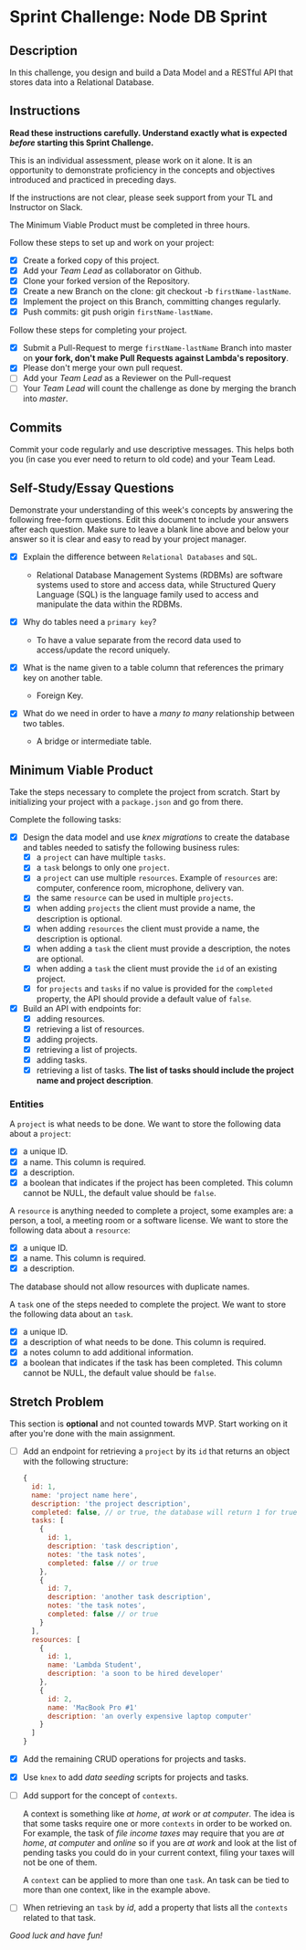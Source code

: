 # Sprint Challenge: Node DB Sprint

## Description

In this challenge, you design and build a Data Model and a RESTful API that stores data into a Relational Database.

## Instructions

**Read these instructions carefully. Understand exactly what is expected _before_ starting this Sprint Challenge.**

This is an individual assessment, please work on it alone. It is an opportunity to demonstrate proficiency in the concepts and objectives introduced and practiced in preceding days.

If the instructions are not clear, please seek support from your TL and Instructor on Slack.

The Minimum Viable Product must be completed in three hours.

Follow these steps to set up and work on your project:

- [x] Create a forked copy of this project.
- [x] Add your _Team Lead_ as collaborator on Github.
- [x] Clone your forked version of the Repository.
- [x] Create a new Branch on the clone: git checkout -b `firstName-lastName`.
- [x] Implement the project on this Branch, committing changes regularly.
- [x] Push commits: git push origin `firstName-lastName`.

Follow these steps for completing your project.

- [x] Submit a Pull-Request to merge `firstName-lastName` Branch into master on **your fork, don't make Pull Requests against Lambda's repository**.
- [x] Please don't merge your own pull request.
- [ ] Add your _Team Lead_ as a Reviewer on the Pull-request
- [ ] Your _Team Lead_ will count the challenge as done by merging the branch into _master_.

## Commits

Commit your code regularly and use descriptive messages. This helps both you (in case you ever need to return to old code) and your Team Lead.

## Self-Study/Essay Questions

Demonstrate your understanding of this week's concepts by answering the following free-form questions. Edit this document to include your answers after each question. Make sure to leave a blank line above and below your answer so it is clear and easy to read by your project manager.

- [x] Explain the difference between `Relational Databases` and `SQL`.
  - Relational Database Management Systems (RDBMs) are software systems used to store and access data, while Structured Query Language (SQL) is the language family used to access and manipulate the data within the RDBMs.

- [x] Why do tables need a `primary key`?
  - To have a value separate from the record data used to access/update the record uniquely.

- [x] What is the name given to a table column that references the primary key on another table.
  - Foreign Key.

- [x] What do we need in order to have a _many to many_ relationship between two tables.
  - A bridge or intermediate table.

## Minimum Viable Product

Take the steps necessary to complete the project from scratch. Start by initializing your project with a `package.json` and go from there.

Complete the following tasks:

- [x] Design the data model and use _knex migrations_ to create the database and tables needed to satisfy the following business rules:
  - [x] a `project` can have multiple `tasks`.
  - [x] a `task` belongs to only one `project`.
  - [x] a `project` can use multiple `resources`. Example of `resources` are: computer, conference room, microphone, delivery van.
  - [x] the same `resource` can be used in multiple `projects`.
  - [x] when adding `projects` the client must provide a name, the description is optional.
  - [x] when adding `resources` the client must provide a name, the description is optional.
  - [x] when adding a `task` the client must provide a description, the notes are optional.
  - [x] when adding a `task` the client must provide the `id` of an existing project.
  - [x] for `projects` and `tasks` if no value is provided for the `completed` property, the API should provide a default value of `false`.
- [x] Build an API with endpoints for:
  - [x] adding resources.
  - [x] retrieving a list of resources.
  - [x] adding projects.
  - [x] retrieving a list of projects.
  - [x] adding tasks.
  - [x] retrieving a list of tasks. **The list of tasks should include the project name and project description**.

### Entities

A `project` is what needs to be done. We want to store the following data about a `project`:

- [x] a unique ID.
- [x] a name. This column is required.
- [x] a description.
- [x] a boolean that indicates if the project has been completed. This column cannot be NULL, the default value should be `false`.

A `resource` is anything needed to complete a project, some examples are: a person, a tool, a meeting room or a software license. We want to store the following data about a `resource`:

- [x] a unique ID.
- [x] a name. This column is required.
- [x] a description.

The database should not allow resources with duplicate names.

A `task` one of the steps needed to complete the project. We want to store the following data about an `task`.

- [x] a unique ID.
- [x] a description of what needs to be done. This column is required.
- [x] a notes column to add additional information.
- [x] a boolean that indicates if the task has been completed. This column cannot be NULL, the default value should be `false`.

## Stretch Problem

This section is **optional** and not counted towards MVP. Start working on it after you're done with the main assignment.

- [ ] Add an endpoint for retrieving a `project` by its `id` that returns an object with the following structure:

  ```js
  {
    id: 1,
    name: 'project name here',
    description: 'the project description',
    completed: false, // or true, the database will return 1 for true and 0 for false, extra code is required to convert a 1 to true and a 0 to false.
    tasks: [
      {
        id: 1,
        description: 'task description',
        notes: 'the task notes',
        completed: false // or true
      },
      {
        id: 7,
        description: 'another task description',
        notes: 'the task notes',
        completed: false // or true
      }
    ],
    resources: [
      {
        id: 1,
        name: 'Lambda Student',
        description: 'a soon to be hired developer'
      },
      {
        id: 2,
        name: 'MacBook Pro #1'
        description: 'an overly expensive laptop computer'
      }
    ]
  }
  ```

- [x] Add the remaining CRUD operations for projects and tasks.

- [x] Use `knex` to add _data seeding_ scripts for projects and tasks.

- [ ] Add support for the concept of `contexts`.

  A context is something like _at home_, _at work_ or _at computer_. The idea is that some tasks require one or more `contexts` in order to be worked on. For example, the task of _file income taxes_ may require that you are _at home_, _at computer_ and _online_ so if you are _at work_ and look at the list of pending tasks you could do in your current context, filing your taxes will not be one of them.

  A `context` can be applied to more than one `task`. An task can be tied to more than one context, like in the example above.

- [ ] When retrieving an `task` by _id_, add a property that lists all the `contexts` related to that task.

_Good luck and have fun!_
